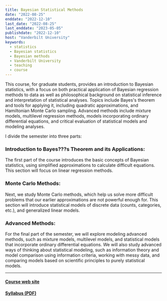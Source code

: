 ```yaml
---
title: Bayesian Statistical Methods
date: "2022-08-25"
enddate: "2022-12-10"
last_date: "2022-08-25"
last_enddate: "2023-05-05"
publishdate: "2022-12-10"
host: "Vanderbilt University"
keywords:
  - statistics
  - Bayesian statistics
  - Bayesian methods
  - Vanderbilt University
  - teaching
  - course
---
```


This course, for graduate students, provides an introduction to Bayesian 
statistics, with a focus on both practical application of Bayesian regression 
methods to data as well as philosophical background on statistical inference 
and interpretation of statistical analyses. 
Topics include Bayes's theorem and tools for applying it, 
including quadratic approximations, and Hamiltonian Monte Carlo sampling. 
Advanced methods include mixture models, multilevel regression methods,
models incorporating ordinary differential equations, and 
critical evaluation of statistical models and modeling analyses.

<!--more-->

I divide the semester into three parts:

### Introduction to Bayes???s Theorem and its Applications: 

The first part of the course introduces the basic concepts of Bayesian 
statistics, using simplified approximations to calculate difficult equations. 
This section will focus on linear regression methods.

### Monte Carlo Methods: 

Next, we study Monte Carlo methods, which help us solve more difficult problems 
that our earlier approximations are not powerful enough for. 
This section will introduce statistical models of discrete data 
(counts, categories, etc.), and generalized linear models. 

### Advanced Methods:

For the final part of the semester, we will explore modeling advanced methods, 
such as
mixture models, multilevel models, and statistical models that incorporate 
ordinary differential equations.
We will also study advanced ways of thinking about statistical modeling,
such as
information theory and model comparison using information criteria,
working with messy data, and comparing models based on scientific principles
to purely statistical models.

---

#### [Course web site](https://ees5891.jgilligan.org)

#### [Syllabus (PDF)](https://ees5891.jgilligan.org/files/EES_5891-03_Syllabus.pdf)

